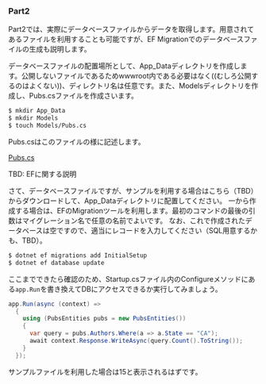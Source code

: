 ### Part2

Part2では、実際にデータベースファイルからデータを取得します。用意されてあるファイルを利用することも可能ですが、EF Migrationでのデータベースファイルの生成も説明します。

データベースファイルの配置場所として、App_Dataディレクトリを作成します。公開しないファイルであるためwwwroot内である必要はなく((むしろ公開するのはよくない))、ディレクトリ名は任意です。また、Modelsディレクトリを作成し、Pubs.csファイルを作成さいます。

```bash
$ mkdir App_Data
$ mkdir Models
$ touch Models/Pubs.cs
```
Pubs.csはこのファイルの様に記述します。

[Pubs.cs](https://github.com/tanaka-takayoshi/dotnetcore_on_linux_handson/blob/master/aspnetcore/AspNetCorehandson/Models/Pubs.cs)

TBD: EFに関する説明

さて、データベースファイルですが、サンプルを利用する場合はこちら（TBD）からダウンロードして、App_Dataディレクトリに配置してください。
一から作成する場合は、EFのMigrationツールを利用します。最初のコマンドの最後の引数はマイグレーション名で任意の名前でよいです。
なお、これで作成されたデータベースは空ですので、適当にレコードを入力してください（SQL用意するかも、TBD）。
```bash
$ dotnet ef migrations add InitialSetup
$ dotnet ef database update
```

ここまでできたら確認のため、Startup.csファイル内のConfigureメソッドにある``app.Run``を書き換えてDBにアクセスできるか実行してみましょう。
```cs
app.Run(async (context) =>
  {
    using (PubsEntities pubs = new PubsEntities())
    {
      var query = pubs.Authors.Where(a => a.State == "CA");
      await context.Response.WriteAsync(query.Count().ToString());
    }
  });
```

サンプルファイルを利用した場合は15と表示されるはずです。

